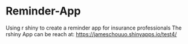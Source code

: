 # Reminder-App
Using r shiny to create a reminder app for insurance professionals
The rshiny App can be reach at: https://jameschouuo.shinyapps.io/test4/
